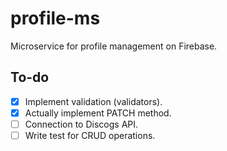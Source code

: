 # profile-ms

Microservice for profile management on Firebase.

## To-do

- [X] Implement validation (validators).
- [X] Actually implement PATCH method.
- [ ] Connection to Discogs API.
- [ ] Write test for CRUD operations.
